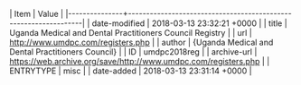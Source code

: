 | Item          | Value                                                           |
|---------------+-----------------------------------------------------------------|
| date-modified | 2018-03-13 23:32:21 +0000                                       |
| title         | Uganda Medical and Dental Practitioners Council Registry        |
| url           | http://www.umdpc.com/registers.php                              |
| author        | {Uganda Medical and Dental Practitioners Council}               |
| ID            | umdpc2018reg                                                    |
| archive-url   | https://web.archive.org/save/http://www.umdpc.com/registers.php |
| ENTRYTYPE     | misc                                                            |
| date-added    | 2018-03-13 23:31:14 +0000                                       |